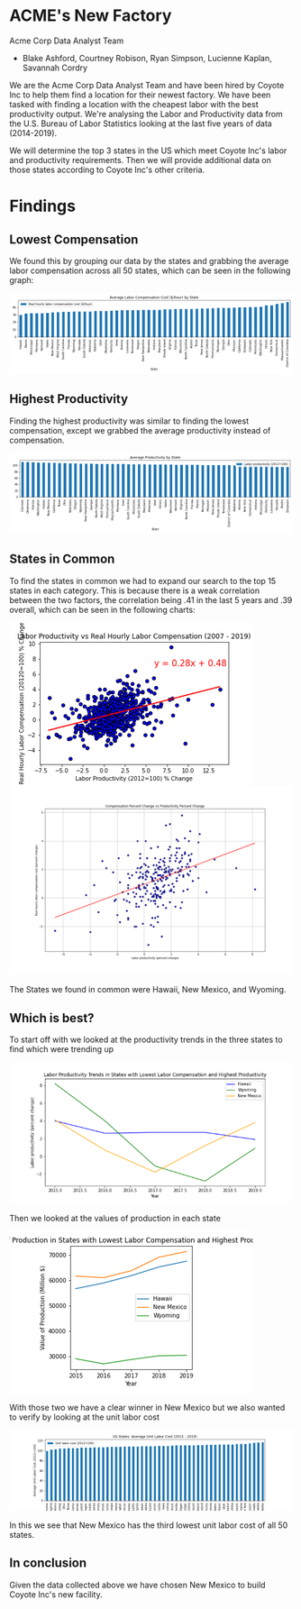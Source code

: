 # ACME's New Factory

Acme Corp Data Analyst Team
- Blake Ashford, Courtney Robison, Ryan Simpson, Lucienne Kaplan, Savannah Cordry

We are the Acme Corp Data Analyst Team and have been hired by Coyote Inc to help them find a location
for their newest factory.  We have been tasked with finding a location with the cheapest labor with the
best productivity output. We're analysing the Labor and Productivity data from the U.S. Bureau of 
Labor Statistics looking at the last five years of data (2014-2019). 

We will determine the top 3 states in the US which meet Coyote Inc's labor and productivity requirements. Then we will provide additional data on those states according to Coyote Inc's other criteria. 


# Findings
## Lowest Compensation
We found this by grouping our data by the states and grabbing the average labor compensation across all 50 states, which can be seen in the following graph:

![compbargraph](Images/laborcompcost.png)

## Highest Productivity
Finding the highest productivity was similar to finding the lowest compensation, except we grabbed the average productivity instead of compensation.

![prodbargraph](Images/laborproductivity.png)

## States in Common
To find the states in common we had to expand our search to the top 15 states in each category. This is because there is a weak correlation between the two factors, the correlation being .41 in the last 5 years and .39 overall, which can be seen in the following charts:

![overall](Images/ChangePrct_Real_Hour_Labor_Comp.png)
![five](Images/prodcompscatter.png)

The States we found in common were Hawaii, New Mexico, and Wyoming.

## Which is best?
To start off with we looked at the productivity trends in the three states to find which were trending up

![trends](Images/Trend-line-three.png)

Then we looked at the values of production in each state

![values](Images/production_trend.png)

With those two we have a clear winner in New Mexico but we also wanted to verify by looking at the unit labor cost

![laborcost](Images/5_Lowest_UnitLabor_Cost.png)

In this we see that New Mexico has the third lowest unit labor cost of all 50 states.

## In conclusion
Given the data collected above we have chosen New Mexico to build Coyote Inc's new facility.
